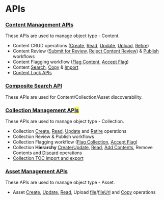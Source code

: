 # APIs

### [Content Management APIs](http://docs.sunbird.org/latest/apis/contentapi/index.html)

These APIs are used to manage object type - Content.&#x20;

* Content CRUD operations ([Create](http://docs.sunbird.org/latest/apis/contentapi/index.html#operation/Create%20Content), [Read](http://docs.sunbird.org/latest/apis/contentapi/index.html#operation/Read%20Content), [Update](http://docs.sunbird.org/latest/apis/contentapi/index.html#operation/Update%20Content), [Upload](http://docs.sunbird.org/latest/apis/contentapi/index.html#operation/Upload%20Content), [Retire](http://docs.sunbird.org/latest/apis/contentapi/index.html#operation/Retire%20Content))
* Content Review ([Submit for Review](http://docs.sunbird.org/latest/apis/contentapi/index.html#operation/Submit%20Content%20for%20Review), [Reject Content Review](http://docs.sunbird.org/latest/apis/contentapi/index.html#operation/Reject%20Content%20Review))  & [Publish](http://docs.sunbird.org/latest/apis/contentapi/index.html#operation/Publish%20Content) workflows
* Content Flagging workflow ([Flag Content](http://docs.sunbird.org/latest/apis/contentapi/index.html#operation/Flag%20Content), [Accept Flag](http://docs.sunbird.org/latest/apis/contentapi/index.html#operation/Accept%20Flag)) &#x20;
* Content [Search](http://docs.sunbird.org/latest/apis/contentapi/index.html#operation/Search%20Content), [Copy](http://docs.sunbird.org/latest/apis/contentapi/index.html#operation/Copy%20Content) & [Import](http://docs.sunbird.org/latest/apis/contentapi/index.html#operation/Import%20Content)
* [Content Lock APIs](http://docs.sunbird.org/latest/apis/lockService/index.html)

### [Composite Search API ](http://docs.sunbird.org/latest/apis/searchapi/)

These APIs are used for Content/Collection/Asset discoverability.&#x20;

### [Collection Management AP<mark style="color:blue;">Is</mark>](http://docs.sunbird.org/latest/apis/collectionapi/index.html)<mark style="color:blue;"></mark>

These APIs are used to manage object type - Collection.&#x20;

* Collection [Create](http://docs.sunbird.org/latest/apis/collectionapi/index.html#operation/Collection%20Create), [Read](http://docs.sunbird.org/latest/apis/collectionapi/index.html#operation/CollectionRead), [Update](http://docs.sunbird.org/latest/apis/collectionapi/index.html#operation/CollectionUpdate) and [Retire](http://docs.sunbird.org/latest/apis/collectionapi/index.html#operation/CollectionRetire) operations
* Collection Review & Publish workflows
* Collection Flagging workflow ([Flag Collection](http://docs.sunbird.org/latest/apis/collectionapi/index.html#operation/CollectionFlag), [Accept Flag](http://docs.sunbird.org/latest/apis/collectionapi/index.html#operation/CollectionFlagAccept)) &#x20;
* Collection **Hierarchy** [Create/Update](http://docs.sunbird.org/latest/apis/collectionapi/index.html#operation/Collection%20Update), [Read](http://docs.sunbird.org/latest/apis/collectionapi/index.html#operation/Read%20Collection%20Hierarchy), [Add Contents](http://docs.sunbird.org/latest/apis/collectionapi/index.html#operation/Add%20Collection%20Hierarchy), Remove Contents and [Discard](http://docs.sunbird.org/latest/apis/collectionapi/index.html#operation/CollectionDiscard) operations
* [Collection TOC import and export](http://docs.sunbird.org/latest/apis/collectioncsvapi/index.html)

### [Asset Management APIs](http://docs.sunbird.org/latest/apis/assetapi/index.html)

These APIs are used to manage object type - Asset.

* Asset [Create](http://docs.sunbird.org/latest/apis/assetapi/index.html#operation/AssetCreate), [Update](http://docs.sunbird.org/latest/apis/assetapi/index.html#operation/AssetUpdate), [Read](http://docs.sunbird.org/latest/apis/assetapi/index.html#operation/AssetRead), Upload [file](http://docs.sunbird.org/latest/apis/assetapi/index.html#operation/AssetUpload)/[fileUrl](http://docs.sunbird.org/latest/apis/assetapi/index.html#operation/AssetUploadUrl) and [Copy](http://docs.sunbird.org/latest/apis/assetapi/index.html#operation/Asset%20Copy) operations
